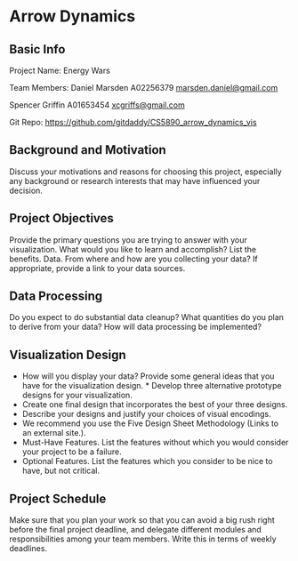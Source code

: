 # Arrow Dynamics

## Basic Info ##
Project Name: Energy Wars

Team Members:
Daniel Marsden
A02256379
marsden.daniel@gmail.com

Spencer Griffin
A01653454
xcgriffs@gmail.com

Git Repo:
https://github.com/gitdaddy/CS5890_arrow_dynamics_vis

## Background and Motivation ##
Discuss your motivations and reasons for choosing this project, especially any background or research interests that may have influenced your decision.

## Project Objectives ##

Provide the primary questions you are trying to answer with your visualization. What would you like to learn and accomplish? List the benefits.
Data. From where and how are you collecting your data? If appropriate, provide a link to your data sources.

## Data Processing ##
Do you expect to do substantial data cleanup? What quantities do you plan to derive from your data? How will data processing be implemented?

## Visualization Design ##

* How will you display your data? Provide some general ideas that you have for the visualization design. * Develop three alternative prototype designs for your visualization.
* Create one final design that incorporates the best of your three designs.
* Describe your designs and justify your choices of visual encodings.
* We recommend you use the Five Design Sheet Methodology (Links to an external site.).
* Must-Have Features. List the features without which you would consider your project to be a failure.
* Optional Features. List the features which you consider to be nice to have, but not critical.

## Project Schedule ##
Make sure that you plan your work so that you can avoid a big rush right before the final project deadline, and delegate different modules and responsibilities among your team members. Write this in terms of weekly deadlines.

